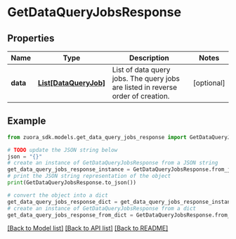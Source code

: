 # GetDataQueryJobsResponse


## Properties

Name | Type | Description | Notes
------------ | ------------- | ------------- | -------------
**data** | [**List[DataQueryJob]**](DataQueryJob.md) | List of data query jobs. The query jobs are listed in reverse order of creation. | [optional] 

## Example

```python
from zuora_sdk.models.get_data_query_jobs_response import GetDataQueryJobsResponse

# TODO update the JSON string below
json = "{}"
# create an instance of GetDataQueryJobsResponse from a JSON string
get_data_query_jobs_response_instance = GetDataQueryJobsResponse.from_json(json)
# print the JSON string representation of the object
print(GetDataQueryJobsResponse.to_json())

# convert the object into a dict
get_data_query_jobs_response_dict = get_data_query_jobs_response_instance.to_dict()
# create an instance of GetDataQueryJobsResponse from a dict
get_data_query_jobs_response_from_dict = GetDataQueryJobsResponse.from_dict(get_data_query_jobs_response_dict)
```
[[Back to Model list]](../README.md#documentation-for-models) [[Back to API list]](../README.md#documentation-for-api-endpoints) [[Back to README]](../README.md)


